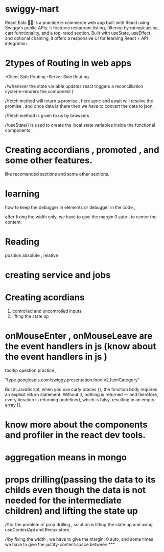 # swiggy-mart
React Eats 🍔🥡 is a practice e-commerce web app built with React using Swiggy’s public APIs. It features restaurant listing, filtering by rating/cuisine, cart functionality, and a top-rated section. Built with useState, useEffect, and optional chaining, it offers a responsive UI for learning React + API integration.


# 2types of Routing in web apps
-Client Side Routing
-Server Side Routing 


//whenever the state variable updates react triggers a reconcilliation cycle(re-renders the component )

//fetch method will return a promise , here aync and await will resolve the promise , and once data is there then we have to convert the data to json.

//fetch method is given to us by browsers

//useState() is used to create the local state variables inside the functional components , 


# Creating accordians , promoted , and some other features. 
like recomended sections and some other sections.



# learning 
how to keep the debugger in elements or debugger in the code  ,

after fixing the width only, we have to give the margin 0 auto , to center the content. 

# Reading
position absolute , relative
# creating service and jobs 


# Creating acordians 
1. controlled and uncontrolled inputs
2. lifting the state up 


# onMouseEnter , onMouseLeave are the event handlers in js (know about the event handlers in js )


tooltip question practice , 

"type.googleapis.com/swiggy.presentation.food.v2.ItemCategory"


But in JavaScript, when you use curly braces {}, the function body requires an explicit return statement. Without it, nothing is returned — and therefore, every iteration is returning undefined, which is falsy, resulting in an empty array [].

# know more about the components and profiler in the react dev tools. 

# aggregation means in mongo 

# props drilling(passing the data to its childs even though the data is not needed for the intermediate children) and lifting the state up 
//for the problem of prop drilling , solution is lifting the state up and using useContextApi and Redux store. 

//by fixing the width , we have to give the margin: 0 auto, and some times we have to give the justify-content:space between *** 

